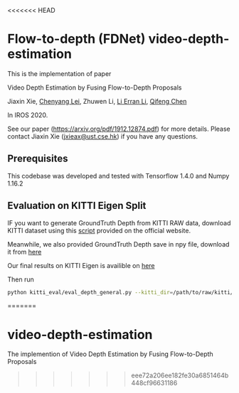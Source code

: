 <<<<<<< HEAD
# Flow-to-depth (FDNet) video-depth-estimation
This is the implementation of paper

Video Depth Estimation by Fusing Flow-to-Depth Proposals

Jiaxin Xie, [Chenyang Lei](https://chenyanglei.github.io/), Zhuwen Li, [Li Erran Li](http://www.cs.columbia.edu/~lierranli/), [Qifeng Chen](https://cqf.io/)

In IROS 2020.

See our paper (https://arxiv.org/pdf/1912.12874.pdf) for more details. Please contact Jiaxin Xie (jxieax@ust.cse.hk) if you have any questions.


## Prerequisites
This codebase was developed and tested with Tensorflow 1.4.0 and Numpy 1.16.2

## Evaluation on KITTI Eigen Split
IF you want to generate GroundTruth Depth from KITTI RAW data,  download KITTI dataset using this [script](http://www.cvlibs.net/download.php?file=raw_data_downloader.zip) provided on the official website.

Meanwhile, we also provided GroundTruth Depth save in npy file,  download it from [here](https://drive.google.com/file/d/1Hzet3ev1Qpfcd5Ub-o7URUkJARd8Zg74/view?usp=sharing) 

Our final results on KITTI Eigen is availible on [here](https://drive.google.com/file/d/1TV-4wmDiPzXsggsSDCDE4vvePPMAoG8A/view?usp=sharing)

Then run

```bash
python kitti_eval/eval_depth_general.py --kitti_dir=/path/to/raw/kitti/dataset/ or /path/to/downloaded/GoundTruth/npy/file/ --pred_file=/path/to/our/final/results/
```
=======
# video-depth-estimation
The implemention of Video Depth Estimation by Fusing Flow-to-Depth Proposals
>>>>>>> eee72a206ee182fe30a6851464b448cf96631186
